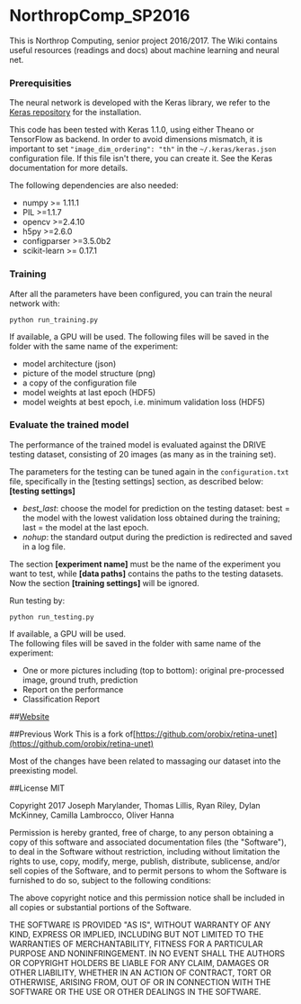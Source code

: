 # NorthropComp_SP2016

This is Northrop Computing, senior project 2016/2017. The Wiki contains useful resources (readings and docs) about machine learning and neural net. 

### Prerequisities
The neural network is developed with the Keras library, we refer to the [Keras repository](https://github.com/fchollet/keras) for the installation.

This code has been tested with Keras 1.1.0, using either Theano or TensorFlow as backend. In order to avoid dimensions mismatch, it is important to set `"image_dim_ordering": "th"` in the `~/.keras/keras.json` configuration file. If this file isn't there, you can create it. See the Keras documentation for more details.

The following dependencies are also needed:
- numpy >= 1.11.1
- PIL >=1.1.7
- opencv >=2.4.10
- h5py >=2.6.0
- configparser >=3.5.0b2
- scikit-learn >= 0.17.1


### Training


After all the parameters have been configured, you can train the neural network with:
```
python run_training.py
```
If available, a GPU will be used.
The following files will be saved in the folder with the same name of the experiment:
- model architecture (json)
- picture of the model structure (png)
- a copy of the configuration file
- model weights at last epoch (HDF5)
- model weights at best epoch, i.e. minimum validation loss (HDF5)


### Evaluate the trained model
The performance of the trained model is evaluated against the DRIVE testing dataset, consisting of 20 images (as many as in the training set).

The parameters for the testing can be tuned again in the `configuration.txt` file, specifically in the [testing settings] section, as described below:  
**[testing settings]**  
- *best_last*: choose the model for prediction on the testing dataset: best = the model with the lowest validation loss obtained during the training; last = the model at the last epoch.
- *nohup*: the standard output during the prediction is redirected and saved in a log file.

The section **[experiment name]** must be the name of the experiment you want to test, while **[data paths]** contains the paths to the testing datasets. Now the section **[training settings]** will be ignored.

Run testing by:
```
python run_testing.py
```
If available, a GPU will be used.  
The following files will be saved in the folder with same name of the experiment:
- One or more pictures including (top to bottom): original pre-processed image, ground truth, prediction
- Report on the performance
- Classification Report

##[Website](http://northropcomputing.com)


##Previous Work
This is a fork of[https://github.com/orobix/retina-unet](https://github.com/orobix/retina-unet)

Most of the changes have been related to massaging our dataset into the preexisting model. 


##License
MIT 

Copyright 2017 Joseph Marylander, Thomas Lillis, Ryan Riley, Dylan McKinney, Camilla Lambrocco, Oliver Hanna

Permission is hereby granted, free of charge, to any person obtaining a copy of this software and associated documentation files (the "Software"), to deal in the Software without restriction, including without limitation the rights to use, copy, modify, merge, publish, distribute, sublicense, and/or sell copies of the Software, and to permit persons to whom the Software is furnished to do so, subject to the following conditions:

The above copyright notice and this permission notice shall be included in all copies or substantial portions of the Software.

THE SOFTWARE IS PROVIDED "AS IS", WITHOUT WARRANTY OF ANY KIND, EXPRESS OR IMPLIED, INCLUDING BUT NOT LIMITED TO THE WARRANTIES OF MERCHANTABILITY, FITNESS FOR A PARTICULAR PURPOSE AND NONINFRINGEMENT. IN NO EVENT SHALL THE AUTHORS OR COPYRIGHT HOLDERS BE LIABLE FOR ANY CLAIM, DAMAGES OR OTHER LIABILITY, WHETHER IN AN ACTION OF CONTRACT, TORT OR OTHERWISE, ARISING FROM, OUT OF OR IN CONNECTION WITH THE SOFTWARE OR THE USE OR OTHER DEALINGS IN THE SOFTWARE.